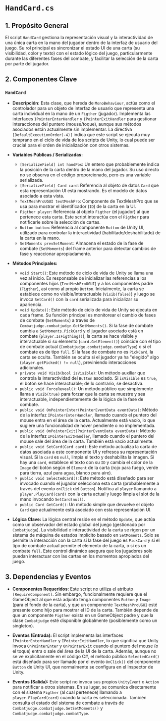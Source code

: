 # `HandCard.cs`

## 1. Propósito General
El script `HandCard` gestiona la representación visual y la interactividad de una única carta en la mano del jugador dentro de la interfaz de usuario del juego. Su rol principal es sincronizar el estado UI de una carta (su visibilidad, color y texto) con el estado lógico del juego, particularmente durante las diferentes fases del combate, y facilitar la selección de la carta por parte del jugador.

## 2. Componentes Clave

### `HandCard`
-   **Descripción:** Esta clase, que hereda de `MonoBehaviour`, actúa como el controlador para un objeto de interfaz de usuario que representa una carta individual en la mano de un `Figther` (jugador). Implementa las interfaces `IPointerEnterHandler` y `IPointerExitHandler` para gestionar interacciones del puntero (mouse/toque), aunque sus métodos asociados están actualmente sin implementar. La directiva `[DefaultExecutionOrder(-4)]` indica que este script se ejecuta muy temprano en el ciclo de vida de los scripts de Unity, lo cual puede ser crucial para el orden de inicialización con otros sistemas.
-   **Variables Públicas / Serializadas:**
    -   `[SerializeField] int handPos`: Un entero que probablemente indica la posición de la carta dentro de la mano del jugador. Su uso directo no se observa en el código proporcionado, pero es una variable serializada.
    -   `[SerializeField] Card card`: Referencia al objeto de datos `Card` que esta representación UI está mostrando. Es el modelo de datos asociado a esta vista.
    -   `TextMeshProUGUI textMeshPro`: Componente de TextMeshPro que se usa para mostrar el identificador (`ID`) de la carta en la UI.
    -   `Figther player`: Referencia al objeto `Figther` (el jugador) al que pertenece esta carta. Este script interactúa con el `Figther` para notificarle sobre la selección de cartas.
    -   `Button button`: Referencia al componente `Button` de Unity UI, utilizado para controlar la interactividad (habilitado/deshabilitado) de la carta en la mano.
    -   `SetMoments prevSetMoment`: Almacena el estado de la fase de combate (`SetMoments`) del frame anterior para detectar cambios de fase y reaccionar apropiadamente.

-   **Métodos Principales:**
    -   `void Start()`: Este método de ciclo de vida de Unity se llama una vez al inicio. Es responsable de inicializar las referencias a los componentes hijos (`TextMeshProUGUI`) y a los componentes padre (`Figther`), así como al propio `Button`. Inicialmente, la carta se establece como no visible/interactuable (`Visib(false)`) y luego se invoca `SetCard()` con la `card` serializada para inicializar su apariencia.
    -   `void Update()`: Este método de ciclo de vida de Unity se ejecuta en cada frame. Su función principal es monitorear el cambio de fases de combate (`SetMoments`) a través de `Combatjudge.combatjudge.GetSetMoments()`. Si la fase de combate cambia a `SetMoments.PickCard` y el jugador asociado está en combate (`player.IsFigthing()`), la carta se hace visible y interactuable si su elemento (`card.GetElement()`) coincide con el tipo de combate actual (`Combatjudge.combatjudge.combatType`) o si el combate es de tipo `full`. Si la fase de combate no es `PickCard`, la carta se oculta. También se oculta si el jugador ya ha "elegido" algo (`player.getPicked() != null`), previniendo interacciones adicionales.
    -   `private void Visib(bool isVisible)`: Un método auxiliar que controla la interactividad del `Button` asociado. Si `isVisible` es `true`, el botón se hace interactuable; de lo contrario, se desactiva.
    -   `public void ForceReveal()`: Un método público que simplemente llama a `Visib(true)` para forzar que la carta se muestre y sea interactuable, independientemente de la lógica de la fase de combate.
    -   `public void OnPointerEnter(PointerEventData eventData)`: Método de la interfaz `IPointerEnterHandler`, llamado cuando el puntero del mouse entra en el área de la carta. Actualmente está vacío, lo que sugiere una funcionalidad de hover pendiente o no implementada.
    -   `public void OnPointerExit(PointerEventData eventData)`: Método de la interfaz `IPointerExitHandler`, llamado cuando el puntero del mouse sale del área de la carta. También está vacío actualmente.
    -   `public void SetCard(Card card)`: Este método actualiza la carta de datos asociada a este componente UI y refresca su representación visual. Si la `card` es `null`, limpia el texto y deshabilita la imagen. Si hay una `card`, establece el texto con su `ID` y cambia el color de la `Image` del botón según el `Element` de la carta (rojo para fuego, verde para tierra, azul para agua, blanco para aire).
    -   `public void SelectedCard()`: Este método está diseñado para ser invocado cuando el jugador selecciona esta carta (probablemente a través del evento `onClick` del `Button`). Notifica al `player` llamando a `player.PlayCard(card)` con la carta actual y luego limpia el slot de la mano invocando `SetCard(null)`.
    -   `public Card GetCard()`: Un método simple que devuelve el objeto `Card` que actualmente está asociado con esta representación UI.

-   **Lógica Clave:**
    La lógica central reside en el método `Update`, que actúa como un observador del estado global del juego (gestionado por `Combatjudge`). La visibilidad e interactividad de la carta se rigen por un sistema de máquina de estados implícito basado en `SetMoments`. Solo se permite la interacción con la carta si la fase del juego es `PickCard` y si el tipo de combate actual permite el elemento de la carta, o si es un combate `full`. Este control dinámico asegura que los jugadores solo puedan interactuar con las cartas en los momentos apropiados del juego.

## 3. Dependencias y Eventos
-   **Componentes Requeridos:**
    Este script no utiliza el atributo `[RequireComponent]`. Sin embargo, funcionalmente requiere que el GameObject al que está adjunto tenga componentes `Button` y `Image` (para el fondo de la carta), y que un componente `TextMeshProUGUI` esté presente como hijo para mostrar el ID de la carta. También depende de que un componente `Figther` exista en un GameObject padre y que la clase `Combatjudge` esté disponible globalmente (posiblemente como un singleton).

-   **Eventos (Entrada):**
    El script implementa las interfaces `IPointerEnterHandler` y `IPointerExitHandler`, lo que significa que Unity invoca `OnPointerEnter` y `OnPointerExit` cuando el puntero del mouse (o el toque) entra o sale del área de la UI de la carta.
    Además, aunque no se ve explícitamente en el código C#, el método público `SelectedCard()` está diseñado para ser llamado por el evento `OnClick()` del componente `Button` de Unity UI, que normalmente se configura en el Inspector de Unity.

-   **Eventos (Salida):**
    Este script no invoca sus propios `UnityEvent` o `Action` para notificar a otros sistemas. En su lugar, se comunica directamente con el sistema `Figther` (al cual pertenece) llamando a `player.PlayCard(card)` cuando la carta es seleccionada. También consulta el estado del sistema de combate a través de `Combatjudge.combatjudge.GetSetMoments()` y `Combatjudge.combatjudge.combatType`.